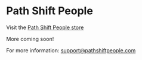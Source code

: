 # Path Shift People

Visit the [Path Shift People store](https://store.pathshiftpeople.com/)

More coming soon!

For more information: [support@pathshiftpeople.com](mailto:support@pathshiftpeople.com)
